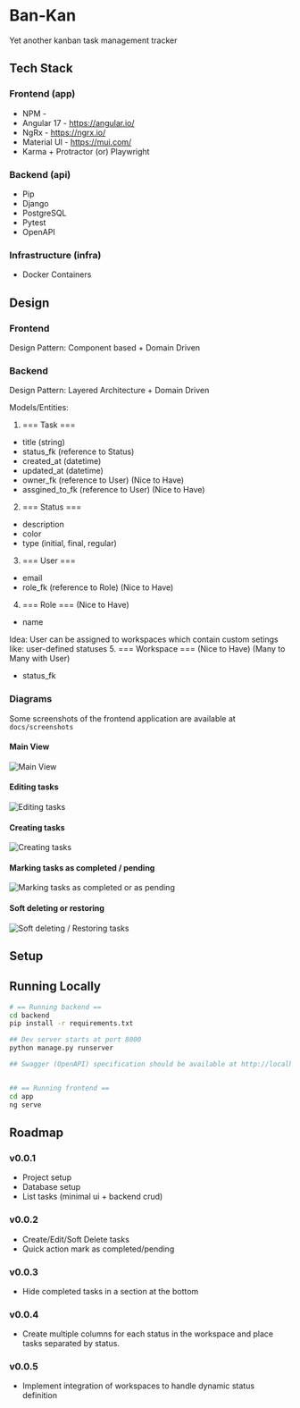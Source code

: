 # Ban-Kan

Yet another kanban task management tracker

## Tech Stack

### Frontend (app)

- NPM -
- Angular 17 - https://angular.io/
- NgRx - https://ngrx.io/
- Material UI - https://mui.com/
- Karma + Protractor (or) Playwright

### Backend (api)

- Pip
- Django
- PostgreSQL
- Pytest
- OpenAPI


### Infrastructure (infra)

- Docker Containers

## Design

### Frontend

Design Pattern: Component based + Domain Driven

### Backend

Design Pattern: Layered Architecture + Domain Driven

Models/Entities:
1. === Task ===
- title (string)
- status_fk (reference to Status)
- created_at (datetime)
- updated_at (datetime)
- owner_fk (reference to User) (Nice to Have)
- assgined_to_fk (reference to User) (Nice to Have)

2. === Status ===
- description
- color
- type (initial, final, regular)

3. === User ===
- email
- role_fk (reference to Role) (Nice to Have)

4. === Role === (Nice to Have)
- name

Idea: User can be assigned to workspaces which contain custom setings like: user-defined statuses
5. === Workspace === (Nice to Have) (Many to Many with User)
- status_fk

### Diagrams

Some screenshots of the frontend application are available at `docs/screenshots`

#### Main View
![Main View](https://github.com/euphonie/bankan/blob/master/docs/screenshots/dashboard.png?raw=true)
#### Editing tasks
![Editing tasks](https://github.com/euphonie/bankan/blob/master/docs/screenshots/edit.png?raw=true)
#### Creating tasks
![Creating tasks](https://github.com/euphonie/bankan/blob/master/docs/screenshots/create.png?raw=true)
#### Marking tasks as completed / pending
![Marking tasks as completed or as pending](https://github.com/euphonie/bankan/blob/master/docs/screenshots/completed-tasks.png?raw=true)
#### Soft deleting or restoring 
![Soft deleting / Restoring tasks](https://github.com/euphonie/bankan/blob/master/docs/screenshots/soft-delete-and-restore.png?raw=true)


## Setup


## Running Locally

```sh
# == Running backend ==
cd backend
pip install -r requirements.txt

## Dev server starts at port 8000
python manage.py runserver 

## Swagger (OpenAPI) specification should be available at http://localhost:8000/swagger/


## == Running frontend == 
cd app
ng serve

```

## Roadmap

### v0.0.1
- Project setup
- Database setup
- List tasks (minimal ui + backend crud)

### v0.0.2
- Create/Edit/Soft Delete tasks
- Quick action mark as completed/pending

### v0.0.3
- Hide completed tasks in a section at the bottom

### v0.0.4
- Create multiple columns for each status in the workspace and place tasks separated by status.

### v0.0.5
- Implement integration of workspaces to handle dynamic status definition
